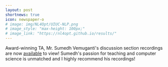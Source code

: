 ```yaml
---
layout: post
shortnews: true
icon: newspaper-o
# image: img/NL4Opt/UIUC-NLP.png
# image_style: "max-height: 100px;"
# image_link: "https://nl4opt.github.io/results/"
---
```


Award-winning TA, Mr. Sumedh Vemuganti's discussion section recordings are now <a href="https://ecealgo.com/lectures.html">available</a> to view! Sumedh's passion for teaching and computer science is unmatched and I highly recommend his recordings!
        